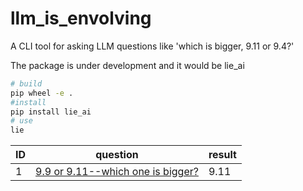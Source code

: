 # llm_is_envolving

A CLI tool for asking LLM questions like 'which is bigger, 9.11 or 9.4?'

The package is under development and it would be lie_ai

```bash
# build
pip wheel -e .
#install
pip install lie_ai
# use
lie
```

ID|question|result
--|--|--
1|[9.9 or 9.11--which one is bigger?](https://x.com/goodside/status/1812977352085020680)| 9.11
